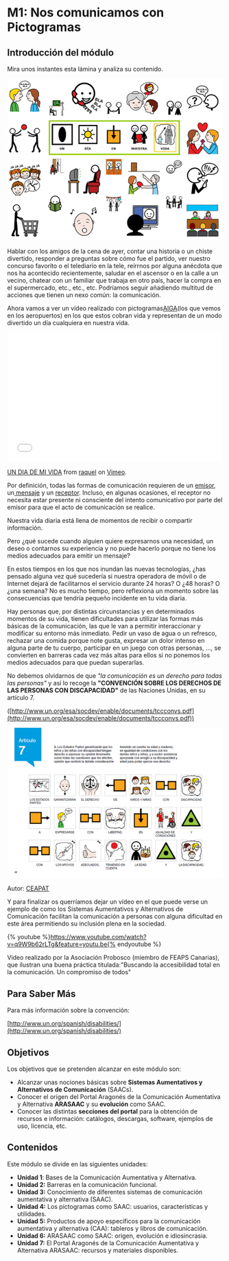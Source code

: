 
# M1: Nos comunicamos con Pictogramas

## Introducción del módulo

Mira unos instantes esta lámina y analiza su contenido.

![Fig 1.1 "Un día en nuestra vida" - Autores: José Manuel Marcos y David Romero Licencia: CC BY-NC-SA](img/un_dia_nuestra_vida.png)

Hablar con los amigos de la cena de ayer, contar una historia o un chiste divertido, responder a preguntas sobre cómo fue el partido, ver nuestro concurso favorito o el telediario en la tele, reírrnos por alguna anécdota que nos ha acontecido recientemente, saludar en el ascensor o en la calle a un vecino, chatear con un familiar que trabaja en otro país, hacer la compra en el supermercado, etc., etc., etc. Podríamos seguir añadiendo multitud de acciones que tienen un nexo común: la comunicación.

Ahora vamos a ver un vídeo realizado con pictogramas[AIGA](http://es.wikipedia.org/wiki/AIGA)(los que vemos en los aeropuertos) en los que estos cobran vida y representan de un modo divertido un día cualquiera en nuestra vida.

<iframe src="//player.vimeo.com/video/21462452" frameborder="0" width="500" height="300"></iframe>

[UN DIA DE MI VIDA](http://vimeo.com/21462452) from [raquel](http://vimeo.com/user6398784) on [Vimeo](https://vimeo.com).

Por definición, todas las formas de comunicación requieren de un [emisor](http://es.wikipedia.org/wiki/Emisor), un[ mensaje](http://es.wikipedia.org/wiki/Mensaje) y un [receptor](http://es.wikipedia.org/wiki/Receptor_(comunicaci%C3%B3n)). Incluso, en algunas ocasiones, el receptor no necesita estar presente ni consciente del intento comunicativo por parte del emisor para que el acto de comunicación se realice.

Nuestra vida diaria está llena de momentos de recibir o compartir información.

Pero ¿qué sucede cuando alguien quiere expresarnos una necesidad, un deseo o contarnos su experiencia y no puede hacerlo porque no tiene los medios adecuados para emitir un mensaje?

En estos tiempos en los que nos inundan las nuevas tecnologías, ¿has pensado alguna vez qué sucedería si nuestra operadora de móvil o de Internet dejará de facilitarnos el servicio durante 24 horas? O ¿48 horas? O ¿una semana? No es mucho tiempo, pero reflexiona un momento sobre las consecuencias que tendría pequeño incidente en tu vida diaria.

Hay personas que, por distintas circunstancias y en determinados momentos de su vida, tienen dificultades para utilizar las formas más básicas de la comunicación, las que le van a permitir interaccionar y modificar su entorno más inmediato. Pedir un vaso de agua o un refresco, rechazar una comida porque note gusta, expresar un dolor intenso en alguna parte de tu cuerpo, participar en un juego con otras personas, ..., se convierten en barreras cada vez más altas para ellos si no ponemos los medios adecuados para que puedan superarlas.

No debemos olvidarnos de que *"la comunicación es un derecho para todas las personas"* y así lo recoge la **"CONVENCIÓN SOBRE LOS DERECHOS DE LAS PERSONAS CON DISCAPACIDAD"** de las Naciones Unidas, en su artículo 7.

([http://www.un.org/esa/socdev/enable/documents/tccconvs.pdf](http://www.un.org/esa/socdev/enable/documents/tccconvs.pdf))


![1.2 Captura del art. 7 de la Convención de Derechos de Personas con Discapacidad traducida a pictogramas](img/convencion_art7.png)

Autor: [CEAPAT](http://www.ceapat.es/ceapat_01/centro_documental/tecnologiasinformacion/sistemas_comunicacion_aumentativa/IM_035263)

Y para finalizar os querríamos dejar un vídeo en el que puede verse un ejemplo de como los Sistemas Aumentativos y Alternativos de Comunicación facilitan la comunicación a personas con alguna dificultad en este área permitiendo su inclusión plena en la sociedad.

{% youtube %}https://www.youtube.com/watch?v=q9W9b62rLTg&feature=youtu.be{% endyoutube %}

Video realizado por la Asociación Probosco (miembro de FEAPS Canarias), que ilustran una buena práctica titulada:"Buscando la accesibilidad total en la comunicación. Un compromiso de todos"

## Para Saber Más

Para más información sobre la convención:

[http://www.un.org/spanish/disabilities/](http://www.un.org/spanish/disabilities/)

## Objetivos

Los objetivos que se pretenden alcanzar en este módulo son:

- Alcanzar unas nociones básicas sobre **Sistemas Aumentativos y Alternativos de Comunicación** (SAACs).
- Conocer el origen del Portal Aragonés de la Comunicación Aumentativa y Alternativa **ARASAAC** y su **evolución** como SAAC.
- Conocer las distintas **secciones del portal** para la obtención de recursos e información: catálogos, descargas, software, ejemplos de uso, licencia, etc.

## Contenidos

Este módulo se divide en las siguientes unidades:

- **Unidad 1**: Bases de la Comunicación Aumentativa y Alternativa.
- **Unidad 2:** Barreras en la comunicación funcional.
- **Unidad 3:** Conocimiento de diferentes sistemas de comunicación aumentativa y alternativa (SAAC).
- **Unidad 4:** Los pictogramas como SAAC: usuarios, características y utilidades.
- **Unidad 5:** Productos de apoyo específicos para la comunicación aumentativa y alternativa (CAA): tableros y libros de comunicación.
- **Unidad 6:** ARASAAC como SAAC: origen, evolución e idiosincrasia.
- **Unidad 7:** El Portal Aragonés de la Comunicación Aumentativa y Alternativa ARASAAC: recursos y materiales disponibles.

